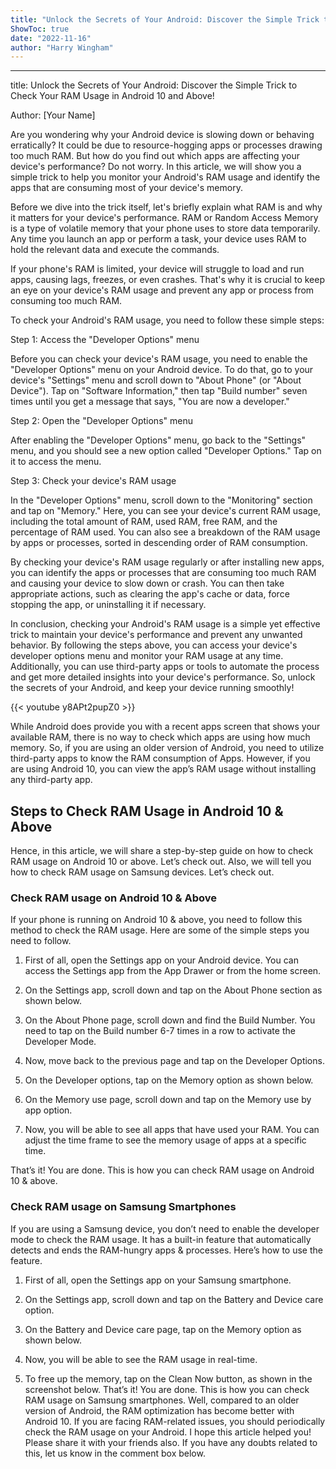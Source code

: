 ```yaml
---
title: "Unlock the Secrets of Your Android: Discover the Simple Trick to Check Your RAM Usage in Android 10 and Above!"
ShowToc: true 
date: "2022-11-16"
author: "Harry Wingham"
---
```

*****
title: Unlock the Secrets of Your Android: Discover the Simple Trick to Check Your RAM Usage in Android 10 and Above!

Author: [Your Name]

Are you wondering why your Android device is slowing down or behaving erratically? It could be due to resource-hogging apps or processes drawing too much RAM. But how do you find out which apps are affecting your device's performance? Do not worry. In this article, we will show you a simple trick to help you monitor your Android's RAM usage and identify the apps that are consuming most of your device's memory.

Before we dive into the trick itself, let's briefly explain what RAM is and why it matters for your device's performance. RAM or Random Access Memory is a type of volatile memory that your phone uses to store data temporarily. Any time you launch an app or perform a task, your device uses RAM to hold the relevant data and execute the commands.

If your phone's RAM is limited, your device will struggle to load and run apps, causing lags, freezes, or even crashes. That's why it is crucial to keep an eye on your device's RAM usage and prevent any app or process from consuming too much RAM.

To check your Android's RAM usage, you need to follow these simple steps:

Step 1: Access the "Developer Options" menu

Before you can check your device's RAM usage, you need to enable the "Developer Options" menu on your Android device. To do that, go to your device's "Settings" menu and scroll down to "About Phone" (or "About Device"). Tap on "Software Information," then tap "Build number" seven times until you get a message that says, "You are now a developer."

Step 2: Open the "Developer Options" menu

After enabling the "Developer Options" menu, go back to the "Settings" menu, and you should see a new option called "Developer Options." Tap on it to access the menu.

Step 3: Check your device's RAM usage

In the "Developer Options" menu, scroll down to the "Monitoring" section and tap on "Memory." Here, you can see your device's current RAM usage, including the total amount of RAM, used RAM, free RAM, and the percentage of RAM used. You can also see a breakdown of the RAM usage by apps or processes, sorted in descending order of RAM consumption.

By checking your device's RAM usage regularly or after installing new apps, you can identify the apps or processes that are consuming too much RAM and causing your device to slow down or crash. You can then take appropriate actions, such as clearing the app's cache or data, force stopping the app, or uninstalling it if necessary.

In conclusion, checking your Android's RAM usage is a simple yet effective trick to maintain your device's performance and prevent any unwanted behavior. By following the steps above, you can access your device's developer options menu and monitor your RAM usage at any time. Additionally, you can use third-party apps or tools to automate the process and get more detailed insights into your device's performance. So, unlock the secrets of your Android, and keep your device running smoothly!

{{< youtube y8APt2pupZ0 >}} 



While Android does provide you with a recent apps screen that shows your available RAM, there is no way to check which apps are using how much memory.
So, if you are using an older version of Android, you need to utilize third-party apps to know the RAM consumption of Apps. However, if you are using Android 10, you can view the app’s RAM usage without installing any third-party app.

 
## Steps to Check RAM Usage in Android 10 & Above


Hence, in this article, we will share a step-by-step guide on how to check RAM usage on Android 10 or above. Let’s check out. Also, we will tell you how to check RAM usage on Samsung devices. Let’s check out.

 
### Check RAM usage on Android 10 & Above


If your phone is running on Android 10 & above, you need to follow this method to check the RAM usage. Here are some of the simple steps you need to follow.
1. First of all, open the Settings app on your Android device. You can access the Settings app from the App Drawer or from the home screen.
2. On the Settings app, scroll down and tap on the About Phone section as shown below.

3. On the About Phone page, scroll down and find the Build Number. You need to tap on the Build number 6-7 times in a row to activate the Developer Mode.

4. Now, move back to the previous page and tap on the Developer Options.

5. On the Developer options, tap on the Memory option as shown below.

6. On the Memory use page, scroll down and tap on the Memory use by app option.

7. Now, you will be able to see all apps that have used your RAM. You can adjust the time frame to see the memory usage of apps at a specific time.

That’s it! You are done. This is how you can check RAM usage on Android 10 & above.

 
### Check RAM usage on Samsung Smartphones


If you are using a Samsung device, you don’t need to enable the developer mode to check the RAM usage. It has a built-in feature that automatically detects and ends the RAM-hungry apps & processes. Here’s how to use the feature.
1. First of all, open the Settings app on your Samsung smartphone.
2. On the Settings app, scroll down and tap on the Battery and Device care option.

3. On the Battery and Device care page, tap on the Memory option as shown below.

4. Now, you will be able to see the RAM usage in real-time.

5. To free up the memory, tap on the Clean Now button, as shown in the screenshot below.
That’s it! You are done. This is how you can check RAM usage on Samsung smartphones.
Well, compared to an older version of Android, the RAM optimization has become better with Android 10. If you are facing RAM-related issues, you should periodically check the RAM usage on your Android. I hope this article helped you! Please share it with your friends also. If you have any doubts related to this, let us know in the comment box below.




